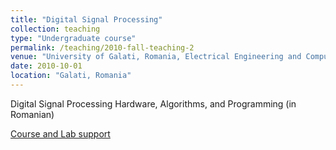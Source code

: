 ```yaml
---
title: "Digital Signal Processing"
collection: teaching
type: "Undergraduate course"
permalink: /teaching/2010-fall-teaching-2
venue: "University of Galati, Romania, Electrical Engineering and Computer Science"
date: 2010-10-01
location: "Galati, Romania"
---
```

Digital Signal Processing Hardware, Algorithms, and Programming (in Romanian)

[Course and Lab support](https://github.com/caxenie/cristianaxenie.github.io/raw/master/files/CristianAxenie_Assembly_Programming_Course_Lab.pdf)
